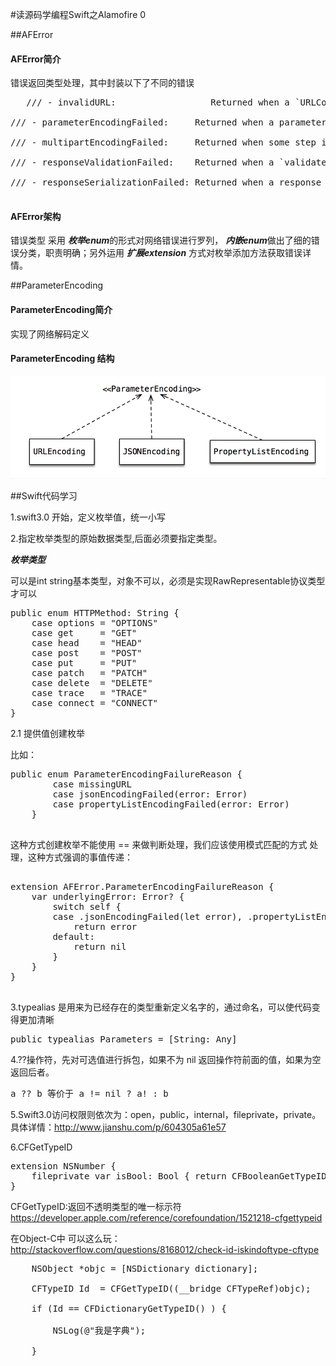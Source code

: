 #读源码学编程Swift之Alamofire 0


##AFError


#### AFError简介

   错误返回类型处理，其中封装以下了不同的错误
<pre>
   /// - invalidURL:                  Returned when a `URLConvertible` type fails to create a valid `URL`.
   
/// - parameterEncodingFailed:     Returned when a parameter encoding object throws an error during the encoding process.

/// - multipartEncodingFailed:     Returned when some step in the multipart encoding process fails.

/// - responseValidationFailed:    Returned when a `validate()` call fails.

/// - responseSerializationFailed: Returned when a response serializer encounters an error in the serialization process. 

</pre>


#### AFError架构

错误类型 采用 ***枚举enum***的形式对网络错误进行罗列， ***内嵌enum***做出了细的错误分类，职责明确；另外运用 ***扩展extension*** 方式对枚举添加方法获取错误详情。




##ParameterEncoding

#### ParameterEncoding简介

实现了网络解码定义

#### ParameterEncoding 结构

![ParameterEncoding](ParameterEncoding.png)



##Swift代码学习

1.swift3.0 开始，定义枚举值，统一小写

2.指定枚举类型的原始数据类型,后面必须要指定类型。

***枚举类型***

可以是int string基本类型，对象不可以，必须是实现RawRepresentable协议类型才可以

<pre>
public enum HTTPMethod: String {
    case options = "OPTIONS"
    case get     = "GET"
    case head    = "HEAD"
    case post    = "POST"
    case put     = "PUT"
    case patch   = "PATCH"
    case delete  = "DELETE"
    case trace   = "TRACE"
    case connect = "CONNECT"
}
</pre>


2.1 提供值创建枚举

比如：

<pre>
public enum ParameterEncodingFailureReason {
        case missingURL
        case jsonEncodingFailed(error: Error)
        case propertyListEncodingFailed(error: Error)
    }

</pre>


这种方式创建枚举不能使用 == 来做判断处理，我们应该使用模式匹配的方式 处理，这种方式强调的事值传递：
<pre>

extension AFError.ParameterEncodingFailureReason {
    var underlyingError: Error? {
        switch self {
        case .jsonEncodingFailed(let error), .propertyListEncodingFailed(let error):
            return error
        default:
            return nil
        }
    }
}

</pre>


3.typealias 是用来为已经存在的类型重新定义名字的，通过命名，可以使代码变得更加清晰

<pre>
public typealias Parameters = [String: Any]
</pre>

4.??操作符，先对可选值进行拆包，如果不为 nil 返回操作符前面的值，如果为空返回后者。
<pre>
a ?? b 等价于 a != nil ? a! : b
</pre>

5.Swift3.0访问权限则依次为：open，public，internal，fileprivate，private。
具体详情：<http://www.jianshu.com/p/604305a61e57>

6.CFGetTypeID
<pre>
extension NSNumber {
    fileprivate var isBool: Bool { return CFBooleanGetTypeID() == CFGetTypeID(self) }
}
</pre>
CFGetTypeID:返回不透明类型的唯一标示符
<https://developer.apple.com/reference/corefoundation/1521218-cfgettypeid>

在Object-C中 可以这么玩：
<http://stackoverflow.com/questions/8168012/check-id-iskindoftype-cftype>
<pre>
    NSObject *objc = [NSDictionary dictionary];
    
    CFTypeID Id  = CFGetTypeID((__bridge CFTypeRef)objc);
    
    if (Id == CFDictionaryGetTypeID() ) {
        
        NSLog(@"我是字典");
        
    }

</pre>
